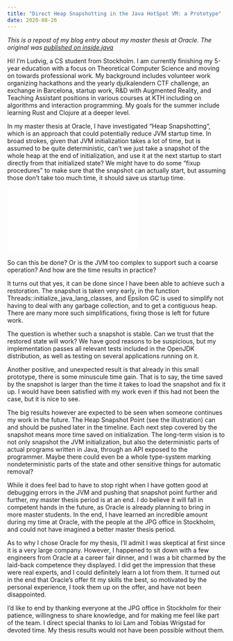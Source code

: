 ```yaml
---
title: "Direct Heap Snapshotting in the Java HotSpot VM: a Prototype"
date: 2020-08-26
---
```


_This is a repost of my blog entry about my master thesis at Oracle. The original was [published on inside.java](https://inside.java/2020/08/26/heap-snapshotting/)_

Hi! I’m Ludvig, a CS student from Stockholm. I am currently finishing my 5-year education with a focus on Theoretical Computer Science and moving on towards professional work. My background includes volunteer work organizing hackathons and the yearly djulkalendern CTF challenge, an exchange in Barcelona, startup work, R&D with Augmented Reality, and Teaching Assistant positions in various courses at KTH including on algorithms and interaction programming. My goals for the summer include learning Rust and Clojure at a deeper level.

In my master thesis at Oracle, I have investigated “Heap Snapshotting”, which is an approach that could potentially reduce JVM startup time. In broad strokes, given that JVM initialization takes a lot of time, but is assumed to be quite deterministic, can’t we just take a snapshot of the whole heap at the end of initialization, and use it at the next startup to start directly from that initialized state? We might have to do some “fixup procedures” to make sure that the snapshot can actually start, but assuming those don’t take too much time, it should save us startup time.

![heap snapshotting timeline diagram](/images/heap-snapshotting.md)

So can this be done? Or is the JVM too complex to support such a coarse operation? And how are the time results in practice?

It turns out that yes, it can be done since I have been able to achieve such a restoration. The snapshot is taken very early, in the function Threads::initialize_java_lang_classes, and Epsilon GC is used to simplify not having to deal with any garbage collection, and to get a contiguous heap. There are many more such simplifications, fixing those is left for future work.

The question is whether such a snapshot is stable. Can we trust that the restored state will work? We have good reasons to be suspicious, but my implementation passes all relevant tests included in the OpenJDK distribution, as well as testing on several applications running on it.

Another positive, and unexpected result is that already in this small prototype, there is some minuscule time gain. That is to say, the time saved by the snapshot is larger than the time it takes to load the snapshot and fix it up. I would have been satisfied with my work even if this had not been the case, but it is nice to see.

The big results however are expected to be seen when someone continues my work in the future. The Heap Snapshot Point (see the illustration) can and should be pushed later in the timeline. Each next step covered by the snapshot means more time saved on initialization. The long-term vision is to not only snapshot the JVM initialization, but also the deterministic parts of actual programs written in Java, through an API exposed to the programmer. Maybe there could even be a whole type-system marking nondeterministic parts of the state and other sensitive things for automatic removal?

While it does feel bad to have to stop right when I have gotten good at debugging errors in the JVM and pushing that snapshot point further and further, my master thesis period is at an end. I do believe it will fall in competent hands in the future, as Oracle is already planning to bring in more master students. In the end, I have learned an incredible amount during my time at Oracle, with the people at the JPG office in Stockholm, and could not have imagined a better master thesis period.

As to why I chose Oracle for my thesis, I’ll admit I was skeptical at first since it is a very large company. However, I happened to sit down with a few engineers from Oracle at a career fair dinner, and I was a bit charmed by the laid-back competence they displayed. I did get the impression that these were real experts, and I could definitely learn a lot from them. It turned out in the end that Oracle’s offer fit my skills the best, so motivated by the personal experience, I took them up on the offer, and have not been disappointed.

I’d like to end by thanking everyone at the JPG office in Stockholm for their patience, willingness to share knowledge, and for making me feel like part of the team. I direct special thanks to Ioi Lam and Tobias Wrigstad for devoted time. My thesis results would not have been possible without them.
